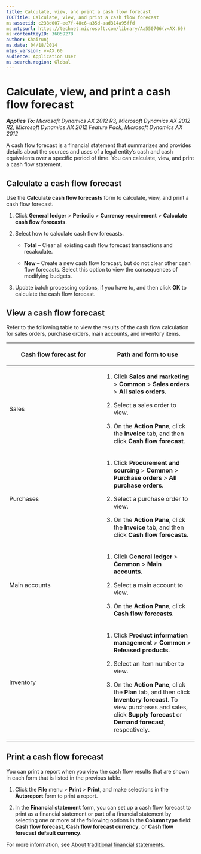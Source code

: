 ```yaml
---
title: Calculate, view, and print a cash flow forecast
TOCTitle: Calculate, view, and print a cash flow forecast
ms:assetid: c238d007-ee7f-48c6-a35d-aad314a95ffd
ms:mtpsurl: https://technet.microsoft.com/library/Aa550706(v=AX.60)
ms:contentKeyID: 36059278
author: Khairunj
ms.date: 04/18/2014
mtps_version: v=AX.60
audience: Application User
ms.search.region: Global
---
```


# Calculate, view, and print a cash flow forecast 


_**Applies To:** Microsoft Dynamics AX 2012 R3, Microsoft Dynamics AX 2012 R2, Microsoft Dynamics AX 2012 Feature Pack, Microsoft Dynamics AX 2012_

A cash flow forecast is a financial statement that summarizes and provides details about the sources and uses of a legal entity’s cash and cash equivalents over a specific period of time. You can calculate, view, and print a cash flow statement.

## Calculate a cash flow forecast

Use the **Calculate cash flow forecasts** form to calculate, view, and print a cash flow forecast.

1.  Click **General ledger** \> **Periodic** \> **Currency requirement** \> **Calculate cash flow forecasts**.

2.  Select how to calculate cash flow forecasts.
    
      - **Total** – Clear all existing cash flow forecast transactions and recalculate.
    
      - **New** – Create a new cash flow forecast, but do not clear other cash flow forecasts. Select this option to view the consequences of modifying budgets.

3.  Update batch processing options, if you have to, and then click **OK** to calculate the cash flow forecast.

## View a cash flow forecast

Refer to the following table to view the results of the cash flow calculation for sales orders, purchase orders, main accounts, and inventory items.

<table>
<colgroup>
<col style="width: 50%" />
<col style="width: 50%" />
</colgroup>
<thead>
<tr class="header">
<th><p>Cash flow forecast for</p></th>
<th><p>Path and form to use</p></th>
</tr>
</thead>
<tbody>
<tr class="odd">
<td><p>Sales</p></td>
<td><ol>
<li><p>Click <strong>Sales and marketing</strong> &gt; <strong>Common</strong> &gt; <strong>Sales orders</strong> &gt; <strong>All sales orders</strong>.</p></li>
<li><p>Select a sales order to view.</p></li>
<li><p>On the <strong>Action Pane</strong>, click the <strong>Invoice</strong> tab, and then click <strong>Cash flow forecast</strong>.</p></li>
</ol></td>
</tr>
<tr class="even">
<td><p>Purchases</p></td>
<td><ol>
<li><p>Click <strong>Procurement and sourcing</strong> &gt; <strong>Common</strong> &gt; <strong>Purchase orders</strong> &gt; <strong>All purchase orders</strong>.</p></li>
<li><p>Select a purchase order to view.</p></li>
<li><p>On the <strong>Action Pane</strong>, click the <strong>Invoice</strong> tab, and then click <strong>Cash flow forecasts</strong>.</p></li>
</ol></td>
</tr>
<tr class="odd">
<td><p>Main accounts</p></td>
<td><ol>
<li><p>Click <strong>General ledger</strong> &gt; <strong>Common</strong> &gt; <strong>Main accounts</strong>.</p></li>
<li><p>Select a main account to view.</p></li>
<li><p>On the <strong>Action Pane</strong>, click <strong>Cash flow forecasts</strong>.</p></li>
</ol></td>
</tr>
<tr class="even">
<td><p>Inventory</p></td>
<td><ol>
<li><p>Click <strong>Product information management</strong> &gt; <strong>Common</strong> &gt; <strong>Released products</strong>.</p></li>
<li><p>Select an item number to view.</p></li>
<li><p>On the <strong>Action Pane</strong>, click the <strong>Plan</strong> tab, and then click <strong>Inventory forecast</strong>. To view purchases and sales, click <strong>Supply forecast</strong> or <strong>Demand forecast</strong>, respectively.</p></li>
</ol></td>
</tr>
</tbody>
</table>


## Print a cash flow forecast

You can print a report when you view the cash flow results that are shown in each form that is listed in the previous table.

1.  Click the **File** menu \> **Print** \> **Print**, and make selections in the **Autoreport** form to print a report.

2.  In the **Financial statement** form, you can set up a cash flow forecast to print as a financial statement or part of a financial statement by selecting one or more of the following options in the **Column type** field: **Cash flow forecast**, **Cash flow forecast currency**, or **Cash flow forecast default currency**.

For more information, see [About traditional financial statements](about-traditional-financial-statements.md).

  


